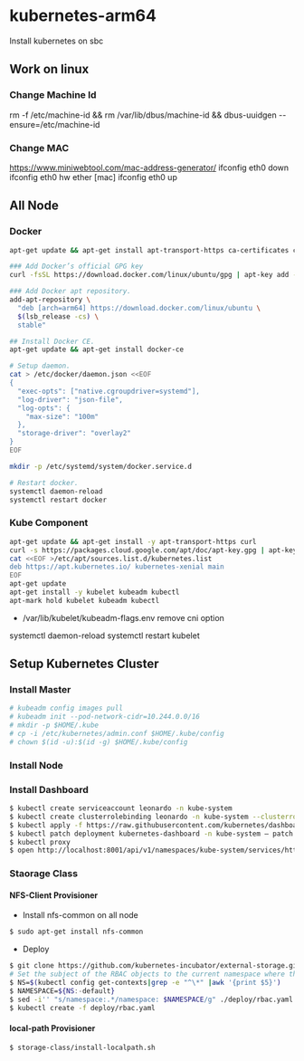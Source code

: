 # kubernetes-arm64

Install kubernetes on sbc

## Work on linux 

### Change Machine Id
rm -f /etc/machine-id && rm /var/lib/dbus/machine-id && dbus-uuidgen --ensure=/etc/machine-id

### Change MAC
https://www.miniwebtool.com/mac-address-generator/
ifconfig eth0 down
ifconfig eth0 hw ether [mac]
ifconfig eth0 up

## All Node

### Docker 

```bash
apt-get update && apt-get install apt-transport-https ca-certificates curl software-properties-common

### Add Docker’s official GPG key
curl -fsSL https://download.docker.com/linux/ubuntu/gpg | apt-key add -

### Add Docker apt repository.
add-apt-repository \
  "deb [arch=arm64] https://download.docker.com/linux/ubuntu \
  $(lsb_release -cs) \
  stable"

## Install Docker CE.
apt-get update && apt-get install docker-ce

# Setup daemon.
cat > /etc/docker/daemon.json <<EOF
{
  "exec-opts": ["native.cgroupdriver=systemd"],
  "log-driver": "json-file",
  "log-opts": {
    "max-size": "100m"
  },
  "storage-driver": "overlay2"
}
EOF

mkdir -p /etc/systemd/system/docker.service.d

# Restart docker.
systemctl daemon-reload
systemctl restart docker
```

### Kube Component

```bash
apt-get update && apt-get install -y apt-transport-https curl
curl -s https://packages.cloud.google.com/apt/doc/apt-key.gpg | apt-key add -
cat <<EOF >/etc/apt/sources.list.d/kubernetes.list
deb https://apt.kubernetes.io/ kubernetes-xenial main
EOF
apt-get update
apt-get install -y kubelet kubeadm kubectl
apt-mark hold kubelet kubeadm kubectl
```

* /var/lib/kubelet/kubeadm-flags.env
remove cni option 

systemctl daemon-reload
systemctl restart kubelet

## Setup Kubernetes Cluster

### Install Master

```bash
# kubeadm config images pull
# kubeadm init --pod-network-cidr=10.244.0.0/16 
# mkdir -p $HOME/.kube
# cp -i /etc/kubernetes/admin.conf $HOME/.kube/config
# chown $(id -u):$(id -g) $HOME/.kube/config
```

### Install Node



### Install Dashboard

```bash
$ kubectl create serviceaccount leonardo -n kube-system
$ kubectl create clusterrolebinding leonardo -n kube-system --clusterrole=cluster-admin --serviceaccount=kube-system:leonardo
$ kubectl apply -f https://raw.githubusercontent.com/kubernetes/dashboard/master/aio/deploy/recommended/kubernetes-dashboard.yaml
$ kubectl patch deployment kubernetes-dashboard -n kube-system — patch ‘{“spec”: {“template”: {“spec”: {“nodeSelector”: {“beta.kubernetes.io/arch”: “arm64”}}}}}’
$ kubectl proxy
$ open http://localhost:8001/api/v1/namespaces/kube-system/services/https:kubernetes-dashboard:/proxy/
```

### Staorage Class

#### NFS-Client Provisioner

- Install nfs-common on all node

```bash
$ sudo apt-get install nfs-common
```

- Deploy

```bash
$ git clone https://github.com/kubernetes-incubator/external-storage.git
# Set the subject of the RBAC objects to the current namespace where the provisioner is being deployed
$ NS=$(kubectl config get-contexts|grep -e "^\*" |awk '{print $5}')
$ NAMESPACE=${NS:-default}
$ sed -i'' "s/namespace:.*/namespace: $NAMESPACE/g" ./deploy/rbac.yaml
$ kubectl create -f deploy/rbac.yaml
```

#### local-path Provisioner

```bash
$ storage-class/install-localpath.sh
```
